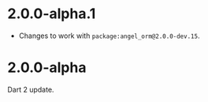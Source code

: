 # 2.0.0-alpha.1
* Changes to work with `package:angel_orm@2.0.0-dev.15`.

# 2.0.0-alpha
Dart 2 update.
